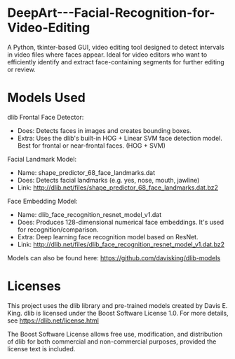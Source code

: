 # DeepArt---Facial-Recognition-for-Video-Editing
A Python, tkinter-based GUI, video editing tool designed to detect intervals in video files where faces appear. Ideal for video editors who want to efficiently identify and extract face-containing segments for further editing or review.




# Models Used
dlib Frontal Face Detector:
- Does: Detects faces in images and creates bounding boxes. 
- Extra: Uses the dlib's built-in HOG + Linear SVM face detection model. Best for frontal or near-frontal faces. (HOG + SVM)

Facial Landmark Model:
- Name: shape_predictor_68_face_landmarks.dat
- Does: Detects facial landmarks (e.g. yes, nose, mouth, jawline)
- Link: http://dlib.net/files/shape_predictor_68_face_landmarks.dat.bz2

Face Embedding Model:
- Name: dlib_face_recognition_resnet_model_v1.dat
- Does: Produces 128-dimensional numerical face embeddings. It's used for recognition/comparison. 
- Extra: Deep learning face recognition model based on ResNet.
- Link: http://dlib.net/files/dlib_face_recognition_resnet_model_v1.dat.bz2

Models can also be found here: https://github.com/davisking/dlib-models 



# Licenses
This project uses the dlib library and pre-trained models created by Davis E. King. dlib is licensed under the Boost Software License 1.0.
For more details, see https://dlib.net/license.html

The Boost Software License allows free use, modification, and distribution of dlib for both commercial and non-commercial purposes, provided the license text is included.
